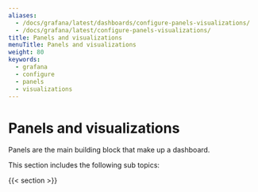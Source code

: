 ```yaml
---
aliases:
  - /docs/grafana/latest/dashboards/configure-panels-visualizations/
  - /docs/grafana/latest/configure-panels-visualizations/
title: Panels and visualizations
menuTitle: Panels and visualizations
weight: 80
keywords:
  - grafana
  - configure
  - panels
  - visualizations
---
```


# Panels and visualizations

Panels are the main building block that make up a dashboard.

This section includes the following sub topics:

{{< section >}}
